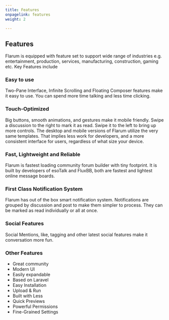 ```yaml
---
title: Features
onpagelink: features
weight: 2

---
```


Features
--------

Flarum is equipped with feature set to support wide range of industries e.g. entertainment, production, services, manufacturing, construction, gaming etc. Key Features include

### Easy to use

Two-Pane Interface, Infinite Scrolling and Floating Composer features make it easy to use. You can spend more time talking and less time clicking.

### Touch-Optimized

Big buttons, smooth animations, and gestures make it mobile friendly. Swipe a discussion to the right to mark it as read. Swipe it to the left to bring up more controls. The desktop and mobile versions of Flarum utilize the very same templates. That implies less work for developers, and a more consistent interface for users, regardless of what size your device.

### Fast, Lightweight and Reliable

Flarum is fastest loading community forum builder with tiny footprint. It is built by developers of esoTalk and FluxBB, both are fastest and lightest online message boards.

### First Class Notification System

Flarum has out of the box smart notification system. Notifications are grouped by discussion and post to make them simpler to process. They can be marked as read individually or all at once.

### Social Features

Social Mentions, like, tagging and other latest social features make it conversation more fun.

### Other Features

- Great community
- Modern UI
- Easily expandable
- Based on Laravel
- Easy Installation
- Upload &amp; Run
- Built with Less
- Quick Previews
- Powerful Permissions
- Fine-Grained Settings
 